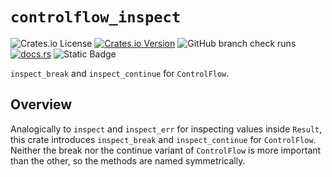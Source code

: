 # `controlflow_inspect`

![Crates.io License](https://img.shields.io/crates/l/controlflow_inspect)
[![Crates.io Version](https://img.shields.io/crates/v/controlflow_inspect)](https://crates.io/crates/controlflow_inspect/)
![GitHub branch check runs](https://img.shields.io/github/check-runs/komar007/controlflow_inspect/main)
[![docs.rs](https://img.shields.io/docsrs/controlflow_inspect)](https://docs.rs/controlflow_inspect)
![Static Badge](https://img.shields.io/badge/msrv-1.55-blue)

`inspect_break` and `inspect_continue` for `ControlFlow`.

## Overview

Analogically to `inspect` and `inspect_err` for inspecting values inside `Result`, this crate
introduces `inspect_break` and `inspect_continue` for `ControlFlow`. Neither the break nor the
continue variant of `ControlFlow` is more important than the other, so the methods are named
symmetrically.

